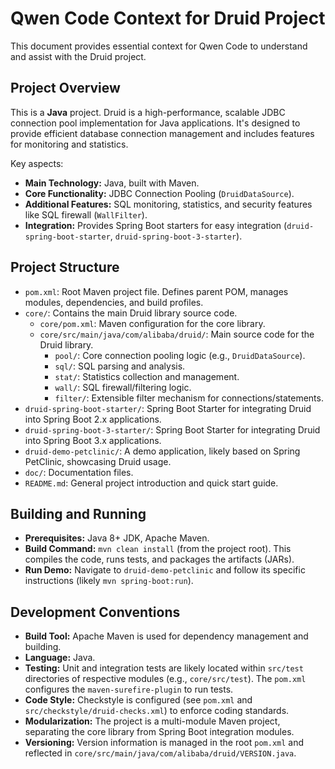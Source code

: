 # Qwen Code Context for Druid Project

This document provides essential context for Qwen Code to understand and assist with the Druid project.

## Project Overview

This is a **Java** project. Druid is a high-performance, scalable JDBC connection pool implementation for Java applications. It's designed to provide efficient database connection management and includes features for monitoring and statistics.

Key aspects:
- **Main Technology:** Java, built with Maven.
- **Core Functionality:** JDBC Connection Pooling (`DruidDataSource`).
- **Additional Features:** SQL monitoring, statistics, and security features like SQL firewall (`WallFilter`).
- **Integration:** Provides Spring Boot starters for easy integration (`druid-spring-boot-starter`, `druid-spring-boot-3-starter`).

## Project Structure

- `pom.xml`: Root Maven project file. Defines parent POM, manages modules, dependencies, and build profiles.
- `core/`: Contains the main Druid library source code.
    - `core/pom.xml`: Maven configuration for the core library.
    - `core/src/main/java/com/alibaba/druid/`: Main source code for the Druid library.
        - `pool/`: Core connection pooling logic (e.g., `DruidDataSource`).
        - `sql/`: SQL parsing and analysis.
        - `stat/`: Statistics collection and management.
        - `wall/`: SQL firewall/filtering logic.
        - `filter/`: Extensible filter mechanism for connections/statements.
- `druid-spring-boot-starter/`: Spring Boot Starter for integrating Druid into Spring Boot 2.x applications.
- `druid-spring-boot-3-starter/`: Spring Boot Starter for integrating Druid into Spring Boot 3.x applications.
- `druid-demo-petclinic/`: A demo application, likely based on Spring PetClinic, showcasing Druid usage.
- `doc/`: Documentation files.
- `README.md`: General project introduction and quick start guide.

## Building and Running

- **Prerequisites:** Java 8+ JDK, Apache Maven.
- **Build Command:** `mvn clean install` (from the project root). This compiles the code, runs tests, and packages the artifacts (JARs).
- **Run Demo:** Navigate to `druid-demo-petclinic` and follow its specific instructions (likely `mvn spring-boot:run`).

## Development Conventions

- **Build Tool:** Apache Maven is used for dependency management and building.
- **Language:** Java.
- **Testing:** Unit and integration tests are likely located within `src/test` directories of respective modules (e.g., `core/src/test`). The `pom.xml` configures the `maven-surefire-plugin` to run tests.
- **Code Style:** Checkstyle is configured (see `pom.xml` and `src/checkstyle/druid-checks.xml`) to enforce coding standards.
- **Modularization:** The project is a multi-module Maven project, separating the core library from Spring Boot integration modules.
- **Versioning:** Version information is managed in the root `pom.xml` and reflected in `core/src/main/java/com/alibaba/druid/VERSION.java`.